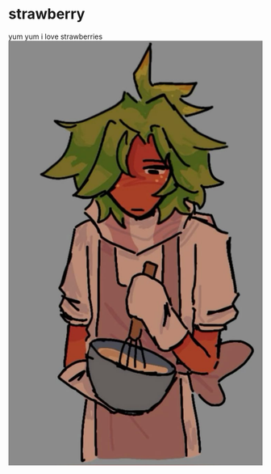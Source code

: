 # strawberry

yum yum i love strawberries
![image alt](https://github.com/aevsria/hi/blob/main/hmm.jpg?raw=true)
